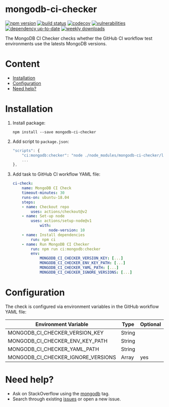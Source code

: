 # mongodb-ci-checker <!-- omit in toc -->

[![npm version](https://badge.fury.io/js/mongodb-ci-checker.svg)](https://badge.fury.io/js/mongodb-ci-checker)
[![build status](https://github.com/mtrezza/mongodb-ci-checker/workflows/ci/badge.svg?branch=main)](https://github.com/mtrezza/mongodb-ci-checker/actions?query=workflow%3Aci+branch%3Amain)
[![codecov](https://codecov.io/gh/mtrezza/mongodb-ci-checker/branch/main/graph/badge.svg)](https://codecov.io/gh/mtrezza/mongodb-ci-checker)
[![vulnerabilities](https://snyk.io/test/github/mtrezza/mongodb-ci-checker/badge.svg)](https://snyk.io/test/github/mtrezza/mongodb-ci-checker)
[![dependency up-to-date](https://img.shields.io/librariesio/release/npm/mongodb-ci-checker)](https://libraries.io/npm/mongodb-ci-checker)
[![weekly downloads](https://img.shields.io/npm/dw/mongodb-ci-checker)](https://www.npmjs.com/package/mongodb-ci-checker)

The MongoDB CI Checker checks whether the GitHub CI workflow test environments use the latests MongoDB versions.

# Content <!-- omit in toc -->

- [Installation](#installation)
- [Configuration](#configuration)
- [Need help?](#need-help)

# Installation

1. Install package:
    ```
    npm install --save mongodb-ci-checker
    ```
2. Add script to `package.json`:
    ```js
    "scripts": {
        "ci:mongodb:checker": "node ./node_modules/mongodb-ci-checker/lib",
        ...
    },
    ```
3. Add task to GitHub CI workflow YAML file:
    ```yaml
    ci-check:
        name: MongoDB CI Check
        timeout-minutes: 30
        runs-on: ubuntu-18.04
        steps:
        - name: Checkout repo
            uses: actions/checkout@v2
        - name: Set-up node
            uses: actions/setup-node@v1
                with:
                    node-version: 10
        - name: Install dependencies
            run: npm ci
        - name: Run MongoDB CI Checker
            run: npm run ci:mongodb:checker
            env:
                MONGODB_CI_CHECKER_VERSION_KEY: [...]
                MONGODB_CI_CHECKER_ENV_KEY_PATH: [...]
                MONGODB_CI_CHECKER_YAML_PATH: [...]
                MONGODB_CI_CHECKER_IGNORE_VERSIONS: [...]
    ```

# Configuration

The check is configured via environment variables in the GitHub workflow YAML file:

| Environment Variable               | Type          | Optional | Default | Example Value                         |
|------------------------------------|---------------|----------|---------|---------------------------------------|
| MONGODB_CI_CHECKER_VERSION_KEY     | String        |          |         | 'MONGODB_VERSION'                     |
| MONGODB_CI_CHECKER_ENV_KEY_PATH    | String        |          |         | 'jobs.tests.strategy.matrix.include'; |
| MONGODB_CI_CHECKER_YAML_PATH       | String        |          |         | './.github/workflows/ci.yml'          |
| MONGODB_CI_CHECKER_IGNORE_VERSIONS | Array<String> | yes      | []      | ['~4.7.0']                            |

# Need help?

- Ask on StackOverflow using the [mongodb](https://stackoverflow.com/questions/tagged/mongodb) tag.
- Search through existing [issues](https://github.com/mtrezza/mongodb-ci-checker/issues) or open a new issue.